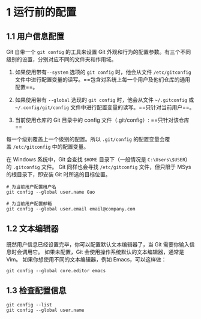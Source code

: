 # 1 运行前的配置



## 1.1 用户信息配置

Git 自带一个 `git config` 的工具来设置 Git 外观和行为的配置参数。有三个不同级别的设置，分别对应不同的文件夹和作用域。

1. 如果使用带有`--system` 选项的 `git config` 时，他会从文件 `/etc/gitconfig` 文件中进行配置变量的读写。==包含对系统上每一个用户及他们仓库的通用配置==。



2. 如果使用带有 `--global` 选现的 `git config` 时，他会从文件 `~/.gitconfig` 或 `~/.config/git/config` 文件中进行配置变量的读写。==只针对当前用户==。



3.  当前使用仓库的 Git 目录中的 config 文件（.git/config）: ==只针对该仓库== 



每一个级别覆盖上一个级别的配置。所以 `.git/config` 的配置变量会覆盖 `/etc/gitconfig` 中的配置变量。



 在 Windows 系统中，Git 会查找 `$HOME` 目录下（一般情况是 `C:\Users\$USER`）的 `.gitconfig` 文件。 Git 同样也会寻找 `/etc/gitconfig` 文件，但只限于 MSys 的根目录下，即安装 Git 时所选的目标位置。 



````shell
# 为当前用户配置用户名
git config --global user.name Guo

# 为当前用户配置邮箱
git config --global user.email email@company.com
````



## 1.2 文本编辑器

既然用户信息已经设置完毕，你可以配置默认文本编辑器了，当 Git 需要你输入信息时会调用它。 如果未配置，Git 会使用操作系统默认的文本编辑器，通常是 Vim。 如果你想使用不同的文本编辑器，例如 Emacs，可以这样做：

```shell
git config --global core.editor emacs
```



## 1.3 检查配置信息

````shell
git config --list
git config --global user.name
````

